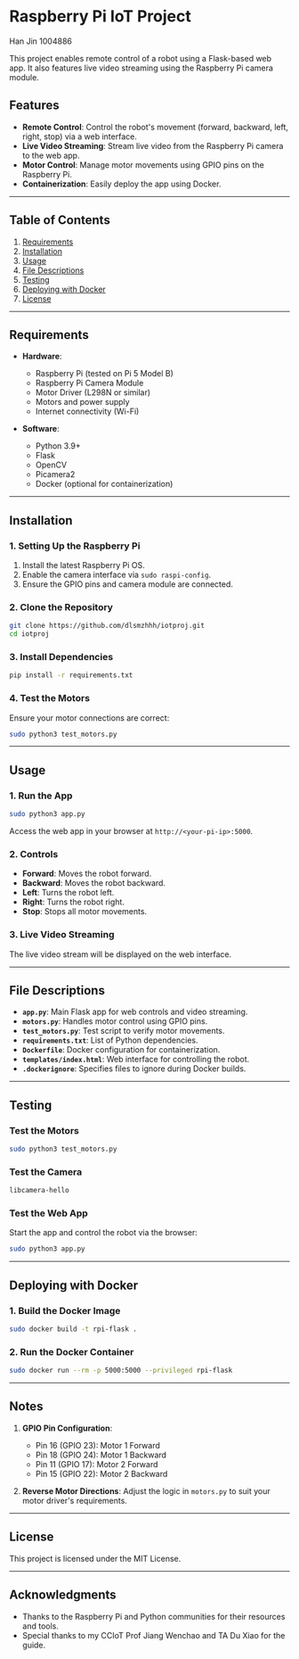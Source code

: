 # Raspberry Pi IoT Project

Han Jin 1004886

This project enables remote control of a robot using a Flask-based web app. It also features live video streaming using the Raspberry Pi camera module.

## Features

- **Remote Control**: Control the robot's movement (forward, backward, left, right, stop) via a web interface.
- **Live Video Streaming**: Stream live video from the Raspberry Pi camera to the web app.
- **Motor Control**: Manage motor movements using GPIO pins on the Raspberry Pi.
- **Containerization**: Easily deploy the app using Docker.

---

## Table of Contents

1. [Requirements](#requirements)
2. [Installation](#installation)
3. [Usage](#usage)
4. [File Descriptions](#file-descriptions)
5. [Testing](#testing)
6. [Deploying with Docker](#deploying-with-docker)
7. [License](#license)

---

## Requirements

- **Hardware**:
  - Raspberry Pi (tested on Pi 5 Model B)
  - Raspberry Pi Camera Module
  - Motor Driver (L298N or similar)
  - Motors and power supply
  - Internet connectivity (Wi-Fi)

- **Software**:
  - Python 3.9+
  - Flask
  - OpenCV
  - Picamera2
  - Docker (optional for containerization)

---

## Installation

### 1. Setting Up the Raspberry Pi
1. Install the latest Raspberry Pi OS.
2. Enable the camera interface via `sudo raspi-config`.
3. Ensure the GPIO pins and camera module are connected.

### 2. Clone the Repository
```bash
git clone https://github.com/dlsmzhhh/iotproj.git
cd iotproj
```

### 3. Install Dependencies
```bash
pip install -r requirements.txt
```

### 4. Test the Motors
Ensure your motor connections are correct:
```bash
sudo python3 test_motors.py
```

---

## Usage

### 1. Run the App
```bash
sudo python3 app.py
```
Access the web app in your browser at `http://<your-pi-ip>:5000`.

### 2. Controls
- **Forward**: Moves the robot forward.
- **Backward**: Moves the robot backward.
- **Left**: Turns the robot left.
- **Right**: Turns the robot right.
- **Stop**: Stops all motor movements.

### 3. Live Video Streaming
The live video stream will be displayed on the web interface.

---

## File Descriptions

- **`app.py`**: Main Flask app for web controls and video streaming.
- **`motors.py`**: Handles motor control using GPIO pins.
- **`test_motors.py`**: Test script to verify motor movements.
- **`requirements.txt`**: List of Python dependencies.
- **`Dockerfile`**: Docker configuration for containerization.
- **`templates/index.html`**: Web interface for controlling the robot.
- **`.dockerignore`**: Specifies files to ignore during Docker builds.

---

## Testing

### Test the Motors
```bash
sudo python3 test_motors.py
```

### Test the Camera
```bash
libcamera-hello
```

### Test the Web App
Start the app and control the robot via the browser:
```bash
sudo python3 app.py
```

---

## Deploying with Docker

### 1. Build the Docker Image
```bash
sudo docker build -t rpi-flask .
```

### 2. Run the Docker Container
```bash
sudo docker run --rm -p 5000:5000 --privileged rpi-flask
```

---

## Notes

1. **GPIO Pin Configuration**:
   - Pin 16 (GPIO 23): Motor 1 Forward
   - Pin 18 (GPIO 24): Motor 1 Backward
   - Pin 11 (GPIO 17): Motor 2 Forward
   - Pin 15 (GPIO 22): Motor 2 Backward

2. **Reverse Motor Directions**:
   Adjust the logic in `motors.py` to suit your motor driver's requirements.

---

## License

This project is licensed under the MIT License.

---

## Acknowledgments

- Thanks to the Raspberry Pi and Python communities for their resources and tools.
- Special thanks to my CCIoT Prof Jiang Wenchao and TA Du Xiao for the guide.
